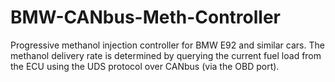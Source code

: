 # BMW-CANbus-Meth-Controller
Progressive methanol injection controller for BMW E92 and similar cars. The methanol delivery rate is determined by querying the current fuel load from the ECU using the UDS protocol over CANbus (via the OBD port).
